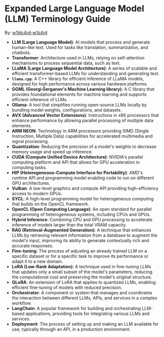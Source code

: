 # Expanded Large Language Model (LLM) Terminology Guide

By: [w1ldc4rd-w1z4rd](https://github.com/w1ldc4rd-w1z4rd)

- **LLM (Large Language Model)**: AI models that process and generate human-like text. Used for tasks like translation, summarization, and chatbots.
- **Transformer**: Architecture used in LLMs, relying on self-attention mechanisms to process sequential data, such as text.
- **LLaMA (Large Language Model Architecture)**: A series of scalable and efficient transformer-based LLMs for understanding and generating text.
- **`llama.cpp`**: A C++ library for efficient inference of LLaMA models, designed for high performance across various hardware platforms.
- **GGML (Georgi Gerganov's Machine Learning library)**: A C library that provides foundational elements for machine learning and supports efficient inference of LLMs.
- **Ollama**: A tool that simplifies running open-source LLMs locally by bundling model weights, configurations, and datasets.
- **AVX (Advanced Vector Extensions)**: Instructions in x86 processors that enhance performance by allowing parallel processing of multiple data elements.
- **ARM NEON**: Technology in ARM processors providing SIMD (Single Instruction, Multiple Data) capabilities for accelerated multimedia and signal processing.
- **Quantization**: Reducing the precision of a model's weights to decrease memory usage and speed up inference.
- **CUDA (Compute Unified Device Architecture)**: NVIDIA's parallel computing platform and API that allows for GPU acceleration in computing tasks.
- **HIP (Heterogeneous-Compute Interface for Portability)**: AMD's runtime API and programming model enabling code to run on different GPU architectures.
- **Vulkan**: A low-level graphics and compute API providing high-efficiency access to modern GPUs.
- **SYCL**: A high-level programming model for heterogeneous computing that builds on the OpenCL framework.
- **OpenCL (Open Computing Language)**: An open standard for parallel programming of heterogeneous systems, including CPUs and GPUs.
- **Hybrid Inference**: Combining CPU and GPU processing to accelerate inference of models larger than the total VRAM capacity.
- **RAG (Retrieval-Augmented Generation)**: A technique that enhances LLMs by retrieving relevant information from a database to augment the model's input, improving its ability to generate contextually rich and accurate responses.
- **Fine-tuning**: The process of adjusting an already trained LLM on a specific dataset or for a specific task to improve its performance or adapt it to a new domain.
- **LoRA (Low-Rank Adaptation)**: A technique used in fine-tuning LLMs that updates only a small subset of the model's parameters, reducing the computational cost and preserving the model's original structure.
- **QLoRA**: An extension of LoRA that applies to quantized LLMs, enabling efficient fine-tuning of models with reduced precision.
- **Orchestrator**: A component or system that manages and coordinates the interaction between different LLMs, APIs, and services in a complex workflow.
- **LangChain**: A popular framework for building and orchestrating LLM-based applications, providing tools for integrating various LLMs and services.
- **Deployment**: The process of setting up and making an LLM available for use, typically through an API, in a production environment.
